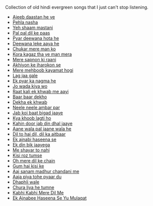 Collection of old hindi evergreen songs that I just can't stop listening.


* [Ajeeb daastan he ye](https://www.youtube.com/watch?v=yTgkfms8J98)
* [Pehla nasha](https://www.youtube.com/watch?v=nXAkqLBgxGA)
* [Yeh shaam mastani]()
* [Pal pal dil ke paas]()
* [Pyar deewana hota he]()
* [Deewana leke aaya he]()
* [Chukar mere man ko]()
* [Kora kagaz tha ye man mera]()
* [Mere sapnon ki raani]()
* [Akhiyon ke jharokon se]()
* [Mere mehboob kayamat hogi]()
* [Lag jaa gale]()
* [Ek pyar ka nagma he]()
* [Jo wada kiya wo]()
* [Raat kali ek khwab me aayi]()
* [Baar baar dekho]()
* [Dekha ek khwab]()
* [Neele neele ambar par]()
* [Jab koi baat bigad jaaye]()
* [Kya khoob lagti ho]()
* [Kahin door jab din dhal jaaye]()
* [Aane wala pal jaane wala he]()
* [Dil to hai dil, dil ka aitbaar]()
* [Ek ajnabi haseena se]()
* [Ek din bik jaayega]()
* [Me shayar to nahi]()
* [Kisi roz tumse]()
* [Oh mere dil ke chain]()
* [Gum hai kisi ke]()
* [Aaj sanam madhur chandani me]()
* [Aaja piya tohe pyaar du]()
* [Dhaphli wale]()
* [Chura liya he tumne]()
* [Kabhi Kabhi Mere Dil Me]()
* [Ek Ajnabee Haseena Se Yu Mulaqat]()
